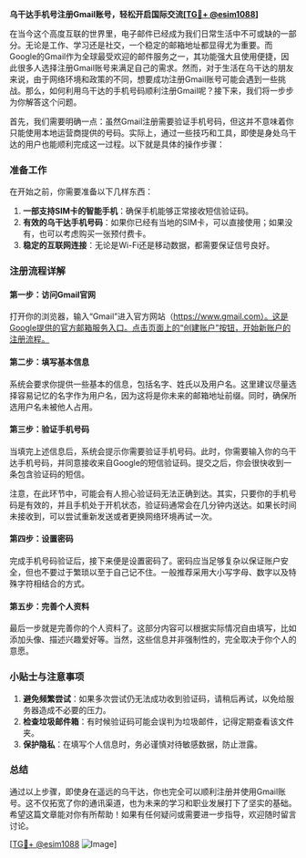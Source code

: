 **乌干达手机号注册Gmail账号，轻松开启国际交流[[TG💪+ @esim1088](https://t.me/s/esim1088)]**

在当今这个高度互联的世界里，电子邮件已经成为我们日常生活中不可或缺的一部分。无论是工作、学习还是社交，一个稳定的邮箱地址都显得尤为重要。而Google的Gmail作为全球最受欢迎的邮件服务之一，其功能强大且使用便捷，因此很多人选择注册Gmail账号来满足自己的需求。然而，对于生活在乌干达的朋友来说，由于网络环境和政策的不同，想要成功注册Gmail账号可能会遇到一些挑战。那么，如何利用乌干达的手机号码顺利注册Gmail呢？接下来，我们将一步步为你解答这个问题。

首先，我们需要明确一点：虽然Gmail注册需要验证手机号码，但这并不意味着你只能使用本地运营商提供的号码。实际上，通过一些技巧和工具，即使是身处乌干达的用户也能顺利完成这一过程。以下就是具体的操作步骤：

### 准备工作

在开始之前，你需要准备以下几样东西：
1. **一部支持SIM卡的智能手机**：确保手机能够正常接收短信验证码。
2. **有效的乌干达手机号码**：如果你已经有当地的SIM卡，可以直接使用；如果没有，也可以考虑购买一张预付费卡。
3. **稳定的互联网连接**：无论是Wi-Fi还是移动数据，都需要保证信号良好。

### 注册流程详解

#### 第一步：访问Gmail官网

打开你的浏览器，输入“Gmail”进入官方网站（https://www.gmail.com）。这是Google提供的官方邮箱服务入口。点击页面上的“创建账户”按钮，开始新账户的注册流程。

#### 第二步：填写基本信息

系统会要求你提供一些基本的信息，包括名字、姓氏以及用户名。这里建议尽量选择容易记忆的名字作为用户名，因为这将是你未来的邮箱地址前缀。同时，确保所选用户名未被他人占用。

#### 第三步：验证手机号码

当填完上述信息后，系统会提示你需要验证手机号码。此时，你需要输入你的乌干达手机号码，并同意接收来自Google的短信验证码。提交之后，你会很快收到一条包含验证码的短信。

注意，在此环节中，可能会有人担心验证码无法正确到达。其实，只要你的手机号码是有效的，并且手机处于开机状态，验证码通常会在几分钟内送达。如果长时间未接收到，可以尝试重新发送或者更换网络环境再试一次。

#### 第四步：设置密码

完成手机号码验证后，接下来便是设置密码了。密码应当足够复杂以保证账户安全，但也不要过于繁琐以至于自己记不住。一般推荐采用大小写字母、数字以及特殊字符相结合的方式。

#### 第五步：完善个人资料

最后一步就是完善你的个人资料了。这部分内容可以根据实际情况自由填写，比如添加头像、描述兴趣爱好等。当然，这些信息并非强制性的，完全取决于你个人的意愿。

### 小贴士与注意事项

1. **避免频繁尝试**：如果多次尝试仍无法成功收到验证码，请稍后再试，以免给服务器造成不必要的压力。
2. **检查垃圾邮件箱**：有时候验证码可能会误判为垃圾邮件，记得定期查看该文件夹。
3. **保护隐私**：在填写个人信息时，务必谨慎对待敏感数据，防止泄露。

### 总结

通过以上步骤，即使身在遥远的乌干达，你也完全可以顺利注册并使用Gmail账号。这不仅拓宽了你的通讯渠道，也为未来的学习和职业发展打下了坚实的基础。希望这篇文章能对你有所帮助！如果有任何疑问或需要进一步指导，欢迎随时留言讨论。

[[TG💪+ @esim1088](https://t.me/s/esim1088) ![Image](https://i.postimg.cc/4NQfJmqS/Snipaste-2025-05-13-00-14-12.png)]